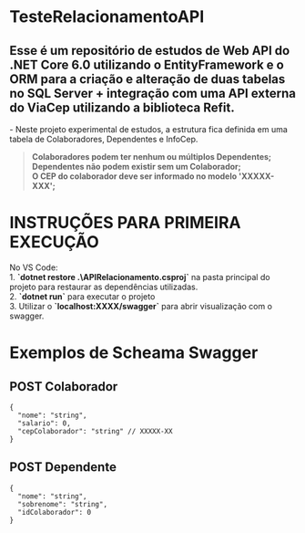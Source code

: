 # TesteRelacionamentoAPI
Esse é um repositório de estudos de Web API do .NET Core 6.0 utilizando o EntityFramework e o ORM para a criação e alteração de duas tabelas no SQL Server + integração com uma API externa do ViaCep utilizando a biblioteca Refit. <br>
---
<p> - Neste projeto experimental de estudos, a estrutura fica definida em uma tabela de Colaboradores, Dependentes e InfoCep.</p>

<p>
 
> <strong>Colaboradores podem ter nenhum ou múltiplos Dependentes;</strong> <br>
> <strong>Dependentes não podem existir sem um Colaborador;</strong> <br>
> <strong>O CEP do colaborador deve ser informado no modelo 'XXXXX-XXX';</strong> <br>

</p>

# INSTRUÇÕES PARA PRIMEIRA EXECUÇÃO
<p>
No VS Code:<br>
 1. <strong>`dotnet restore .\APIRelacionamento.csproj`</strong> na pasta principal do projeto para restaurar as dependências utilizadas. <br>
 2. <strong>`dotnet run`</strong> para executar o projeto <br> 
 3. Utilizar o <strong>`localhost:XXXX/swagger`</strong> para abrir visualização com o swagger. 
</p>

# Exemplos de Scheama Swagger
<h2>POST Colaborador</h2>
<p>
 
```
{
  "nome": "string",
  "salario": 0,
  "cepColaborador": "string" // XXXXX-XX
}
```
</p>
<h2>POST Dependente</h2>
<p>

```
{
  "nome": "string",
  "sobrenome": "string",
  "idColaborador": 0
}
```
</p>
